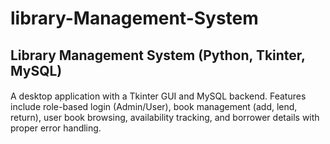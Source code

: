 # library-Management-System
<h2>Library Management System (Python, Tkinter, MySQL)</h2>
<h4></h4>A desktop application with a Tkinter GUI and MySQL backend. Features include role-based login (Admin/User), book management (add, lend, return), user book browsing, availability tracking, and borrower details with proper error handling.</h4>
